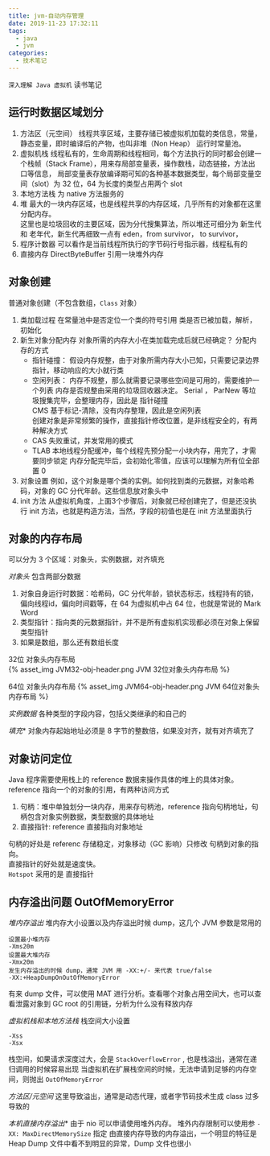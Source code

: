 ```yaml
---
title: jvm-自动内存管理
date: 2019-11-23 17:32:11
tags:
  - java
  - jvm
categories:
  - 技术笔记
---
```



`深入理解 Java 虚拟机` 读书笔记 

## 运行时数据区域划分
1. 方法区（元空间） 
  线程共享区域，主要存储已被虚拟机加载的类信息，常量，静态变量，即时编译后的产物，也叫非堆（Non Heap）
  运行时常量池。
2. 虚拟机栈
  线程私有的，生命周期和线程相同，每个方法执行的同时都会创建一个栈帧（Stack Frame），用来存局部变量表，操作数栈，动态链接，方法出口等信息，
  局部变量表存放编译期可知的各种基本数据类型，每个局部变量空间（slot）为 32 位，64 为长度的类型占用两个 slot
3. 本地方法栈
  为 native 方法服务的
4. 堆
  最大的一块内存区域，也是线程共享的内存区域，几乎所有的对象都在这里分配内存。  
  这里也是垃圾回收的主要区域，因为分代搜集算法，所以堆还可细分为 新生代 和 老年代，新生代再细致一点有 eden，from survivor， to survivor，
5. 程序计数器
  可以看作是当前线程所执行的字节码行号指示器，线程私有的
6. 直接内存
  DirectByteBuffer 引用一块堆外内存


## 对象创建
普通对象创建（不包含数组，`Class` 对象）  

1. 类加载过程
  在常量池中是否定位一个类的符号引用
  类是否已被加载，解析，初始化
2. 新生对象分配内存
  对象所需的内存大小在类加载完成后就已经确定？
  分配内存的方式
    * 指针碰撞： 假设内存规整，由于对象所需内存大小已知，只需要记录边界指针，移动响应的大小就行类
    * 空闲列表： 内存不规整，那么就需要记录哪些空间是可用的，需要维护一个列表
  内存是否规整由采用的垃圾回收器决定。 Serial ， ParNew 等垃圾搜集完毕，会整理内存，因此是 指针碰撞   
  CMS 基于标记-清除，没有内存整理，因此是空闲列表     
  创建对象是非常频繁的操作，直接指针修改位置，是非线程安全的，有两种解决方式
   * CAS 失败重试，并发常用的模式
   * TLAB 本地线程分配缓冲，每个线程先预分配一小块内存，用完了，才需要同步锁定
  内存分配完毕后，会初始化零值，应该可以理解为所有位全部置 0
3. 对象设置
  例如，这个对象是哪个类的实例。如何找到类的元数据，对象哈希码，对象的 GC 分代年龄。这些信息放对象头中
4. init 方法
  从虚拟机角度，上面3个步骤后，对象就已经创建完了，但是还没执行 init 方法，也就是构造方法，当然，字段的初值也是在 init 方法里面执行

## 对象的内存布局
可以分为 3 个区域：对象头，实例数据，对齐填充 

*对象头*
包含两部分数据
1. 对象自身运行时数据：哈希码，GC 分代年龄，锁状态标志，线程持有的锁，偏向线程id，偏向时间戳等，在 64 为虚拟机中占 64 位，也就是常说的 Mark Word
2. 类型指针：指向类的元数据指针，并不是所有虚拟机实现都必须在对象上保留类型指针
3. 如果是数组，那么还有数组长度

32位 对象头内存布局  
{% asset_img JVM32-obj-header.png JVM 32位对象头内存布局 %}

64位 对象头内存布局
{% asset_img JVM64-obj-header.png JVM 64位对象头内存布局 %}

*实例数据*
各种类型的字段内容，包括父类继承的和自己的

*填充**
对象内存起始地址必须是 8 字节的整数倍，如果没对齐，就有对齐填充了

## 对象访问定位
Java 程序需要使用栈上的 reference 数据来操作具体的堆上的具体对象。  
reference 指向一个的对象的引用，有两种访问方式
1. 句柄：堆中单独划分一块内存，用来存句柄池，reference 指向句柄地址，句柄包含对象实例数据，类型数据的具体地址
2. 直接指针: reference 直接指向对象地址

句柄的好处是 referenc 存储稳定，对象移动（GC 影响）只修改 句柄到对象的指向。  
直接指针的好处就是速度快。  
`Hotspot` 采用的是 直接指针


## 内存溢出问题 OutOfMemoryError

*堆内存溢出*
堆内存大小设置以及内存溢出时候 dump，这几个 JVM 参数是常用的
```
设置最小堆内存
-Xms20m
设置最大堆内存
-Xmx20m
发生内存溢出的时候 dump，通常 JVM 用 -XX:+/- 来代表 true/false
-XX:+HeapDumpOnOutOfMemoryError
```

有来 dump 文件，可以使用 MAT 进行分析。查看哪个对象占用空间大，也可以查看泄露对象到 GC root 的引用链，分析为什么没有释放内存  


*虚拟机栈和本地方法栈*
栈空间大小设置
```
-Xss
-Xsx
```

栈空间，如果请求深度过大，会是 `StackOverflowError` , 也是栈溢出，通常在递归调用的时候容易出现
当虚拟机在扩展栈空间的时候，无法申请到足够的内存空间，则抛出 `OutOfMemoryError` 

*方法区/元空间*
这里导致溢出，通常是动态代理，或者字节码技术生成 class 过多导致的

*本机直接内存溢出**
由于 nio 可以申请使用堆外内存。 
堆外内存限制可以使用参 `-XX: MaxDirectMemorySize` 指定
由直接内存导致的内存溢出，一个明显的特征是 Heap Dump 文件中看不到明显的异常，Dump 文件也很小

